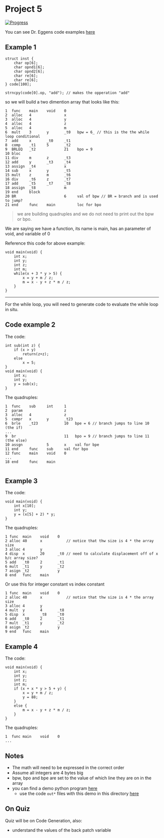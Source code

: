 # Project 5

[![Progress](https://img.shields.io/badge/DocumentationProgress-45%25-1abc9c.svg)](https://github.com/Abesuden/University-of-North-Florida/tree/master/compilers/proj5/README.md)

You can see Dr. Eggens code examples [here](https://www.unf.edu/public/cop4620/ree/Projects/prj5)

## Example 1

```
struct inst {
    char op[6];
    char opnd1[6];
    char opnd2[6];
    char re[6];
    char re[6];
} code[100];

strncpy(code[0].op, "add"); // makes the opperation "add"
```

so we will build a two dimention array that looks like this:

```
1  func    main    void    0
2  alloc   4               x
3  alloc   4               y
4  alloc   4               z
5  alloc   4               m
6  mult    3       y       _t0   bpw = 6_ // this is the the while loop conditional
7  add     x       _t0     _t1
8  comp    _t1     5       _t2
9  BRLEQ   _t2             21    bpo = 9
10 bloc
11 div     m       z       _t3
12 add     y       _t3     _t4
13 assign  _t4             x
14 sub     x       y       _t5
15 mult    z       m       _t6
16 div     _t6     z       _t7
17 add     _t5     _t7     _t8
18 assign  _t8             m
19 end     block
20 BR                      6     val of bpw // BR = branch and is used to jump?
21 end     func    main          loc for bpo

```
> we are building quadruples and we do not need to print out the bpw or bpo.

We are saying we have a function, its name is main, has an parameter of void, and variable of 0

Reference this code for above example:

```
void main(void) {
    int x;
    int y;
    int z;
    int m;
    while(x + 3 * y > 5) {
        x = y + m / z;
        m = x - y + z * m / z;
    }
}
```

---

For the while loop, you will need to generate code to evaluate the while loop in situ. 

## Code example 2

The code:

```
int sub(int z) {
    if (x > y)
        return(z+z);
    else
        x = 5;
}
void main(void) {
    int x;
    int y;
    y = sub(x);
}
```

The quadruples:

```
1  func    sub     int     1
2  param                   z
3  alloc   4               z
5  compr   x       y       _t23
6  brle    _t23            10   bpe = 6 // branch jumps to line 10 (the if)
...
9  br                      11   bpo = 9 // branch jumps to line 11 (the else)
10 assgn           5       x    val for bpe
11 end     func    sub     val for bpo
12 func    main    void    0
...
18 end     func    main


```

## Example 3

The code:

```
void main(void) {
    int x[10];
    int y;
    y = (x[5] + 2) * y;
}
```

The quadruples:

```
1 func  main    void    0
2 alloc 40      x           // notice that thw size is 4 * the array size
3 alloc 4       y
4 disp  x       20      _t0 // need to calculate displacement off of x b/c array size?
5 add   _t0     2       _t1
6 mult  _t1     y       _t2
7 asign _t2             y
8 end   func    main
```

Or use this for integer constant vs index constant

```
1 func  main    void    0
2 alloc 40      x           // notice that thw size is 4 * the array size
3 alloc 4       y
4 mult  y       4       _t8
5 disp  x       _t8     _t0 
6 add   _t0     2       _t1
7 mult  _t1     y       _t2
8 asign _t2             y
9 end   func    main
```

## Example 4

The code:

```
void main(void) {
    int x;
    int y;
    int z;
    int m;
    if (x + x * y > 5 + y) {
        x = y + m / z;
        y = 88;
    }
    else {
        m = x - y + z * m / z;
    }
}
```

The quadruples:

```
1  func main    void    0
...
```

## Notes

 - The math will need to be expressed in the correct order
 - Assume all integers are 4 bytes big
 - bpw, bpo and bpe are set to the value of which line they are on in the array
 - you can find a demo python program [here](https://www.unf.edu/public/cop4620/ree/Examples/myparserdemo/justcodegen.py)
    * use the code `out*` files with this demo in this directory [here](https://www.unf.edu/public/cop4620/ree/Examples/myparserdemo/)

 ## On Quiz

Quiz will be on Code Generation, also:

 - understand the values of the back patch variable
